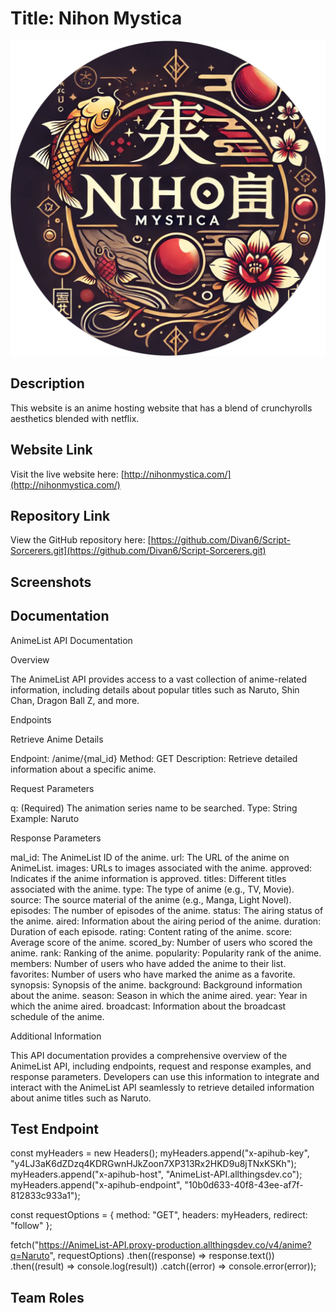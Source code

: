 # Title: Nihon Mystica


![Nihon Mystica Logo](./images/logo.png "Project Logo")


## Description


This website is an anime hosting website that has a blend of crunchyrolls aesthetics blended with netflix.
## Website Link


Visit the live website here: [http://nihonmystica.com/](http://nihonmystica.com/)


## Repository Link


View the GitHub repository here: [https://github.com/Divan6/Script-Sorcerers.git](https://github.com/Divan6/Script-Sorcerers.git)


## Screenshots


## Documentation

AnimeList API Documentation

Overview

The AnimeList API provides access to a vast collection of anime-related information, including details about popular titles such as Naruto, Shin Chan, Dragon Ball Z, and more.


Endpoints

Retrieve Anime Details

Endpoint: /anime/{mal_id}
Method: GET
Description: Retrieve detailed information about a specific anime.


Request Parameters

q: (Required) The animation series name to be searched.
Type: String
Example: Naruto


Response Parameters

mal_id: The AnimeList ID of the anime.
url: The URL of the anime on AnimeList.
images: URLs to images associated with the anime.
approved: Indicates if the anime information is approved.
titles: Different titles associated with the anime.
type: The type of anime (e.g., TV, Movie).
source: The source material of the anime (e.g., Manga, Light Novel).
episodes: The number of episodes of the anime.
status: The airing status of the anime.
aired: Information about the airing period of the anime.
duration: Duration of each episode.
rating: Content rating of the anime.
score: Average score of the anime.
scored_by: Number of users who scored the anime.
rank: Ranking of the anime.
popularity: Popularity rank of the anime.
members: Number of users who have added the anime to their list.
favorites: Number of users who have marked the anime as a favorite.
synopsis: Synopsis of the anime.
background: Background information about the anime.
season: Season in which the anime aired.
year: Year in which the anime aired.
broadcast: Information about the broadcast schedule of the anime.


Additional Information

This API documentation provides a comprehensive overview of the AnimeList API, including endpoints, request and response examples, and response parameters. Developers can use this information to integrate and interact with the AnimeList API seamlessly to retrieve detailed information about anime titles such as Naruto.


## Test Endpoint

const myHeaders = new Headers();
myHeaders.append("x-apihub-key", "y4LJ3aK6dZDzq4KDRGwnHJkZoon7XP313Rx2HKD9u8jTNxKSKh");
myHeaders.append("x-apihub-host", "AnimeList-API.allthingsdev.co");
myHeaders.append("x-apihub-endpoint", "10b0d633-40f8-43ee-af7f-812833c933a1");

const requestOptions = {
   method: "GET",
   headers: myHeaders,
   redirect: "follow"
};

fetch("https://AnimeList-API.proxy-production.allthingsdev.co/v4/anime?q=Naruto", requestOptions)
   .then((response) => response.text())
   .then((result) => console.log(result))
   .catch((error) => console.error(error));

## Team Roles